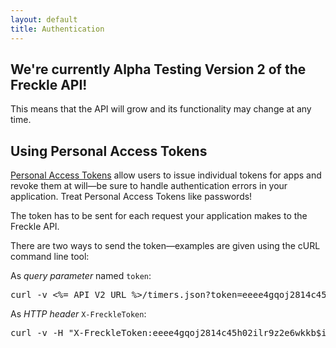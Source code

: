 ```yaml
---
layout: default
title: Authentication
---
```


<div class="note">
<h2>We're currently Alpha Testing Version 2 of the Freckle API!</h2>
<p>This means that the API will grow and its functionality may change at any time.</p>
</div>

## Using Personal Access Tokens

[Personal Access Tokens](http://help.letsfreckle.com/import-export-api/api) allow users to issue individual tokens for apps and revoke them at will—be sure to handle authentication errors in your application. Treat Personal Access Tokens like passwords!

The token has to be sent for each request your application makes to the Freckle API.

There are two ways to send the token—examples are given using the cURL command line tool:

As *query parameter* named `token`:


<pre class="terminal">
curl -v <%= API_V2_URL %>/timers.json?token=eeee4gqoj2814c45h02ilr9z2e6wkkb$iytjzqvf4u2xxljmvu4haua92jbhf8p
</pre>


As *HTTP header* `X-FreckleToken`:

<pre class="terminal">
curl -v -H "X-FreckleToken:eeee4gqoj2814c45h02ilr9z2e6wkkb$iytjzqvf4u2xxljmvu4haua92jbhf8p" <%= API_V2_URL %>/timers.json
</pre>